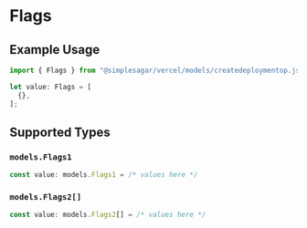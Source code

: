 # Flags

## Example Usage

```typescript
import { Flags } from "@simplesagar/vercel/models/createdeploymentop.js";

let value: Flags = [
  {},
];
```

## Supported Types

### `models.Flags1`

```typescript
const value: models.Flags1 = /* values here */
```

### `models.Flags2[]`

```typescript
const value: models.Flags2[] = /* values here */
```


